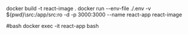 docker build -t react-image .
docker run --env-file ./.env -v ${pwd}\src:/app/src:ro -d -p 3000:3000 --name react-app react-image

#bash
docker exec -it react-app bash
